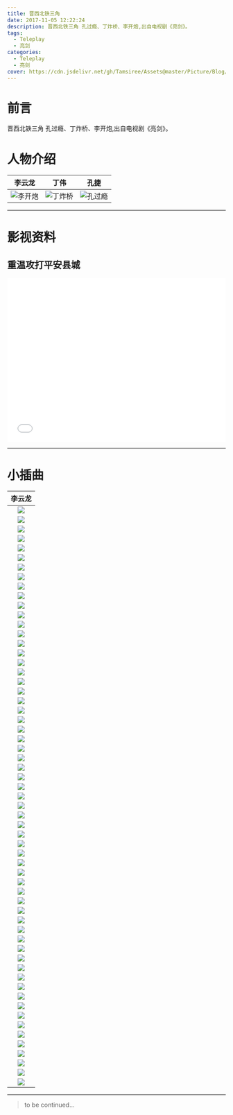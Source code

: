 ```yaml
---
title: 晋西北铁三角
date: 2017-11-05 12:22:24
description: 晋西北铁三角 孔过瘾、丁炸桥、李开炮,出自电视剧《亮剑》。
tags:
  - Teleplay
  - 亮剑
categories:
  - Teleplay
  - 亮剑
cover: https://cdn.jsdelivr.net/gh/Tamsiree/Assets@master/Picture/Blog/Cover/t01735cb17ef572c6ec.jpg
---
```

# 前言
晋西北铁三角 孔过瘾、丁炸桥、李开炮,出自电视剧《亮剑》。

# 人物介绍

| 李云龙 | 丁伟 | 孔捷 |
| :-------: | :-------: | :-------: |
| ![李开炮](https://cdn.jsdelivr.net/gh/Tamsiree/Assets@master/Picture/Blog/Post/05c7763e6709c93d7317e1bc923df8dcd30054e0.jpg) | ![丁炸桥](https://cdn.jsdelivr.net/gh/Tamsiree/Assets@master/Picture/Blog/Post/340cd800baa1cd1178539d6bb412c8fcc1ce2de0.jpg) | ![孔过瘾](https://cdn.jsdelivr.net/gh/Tamsiree/Assets@master/Picture/Blog/Post/f5c2ba1bb051f819d69cec01d7b44aed2f73e715.jpg) |

---

# 影视资料
## 重温攻打平安县城

<div style="position: relative; width: 100%; height: 0; padding-bottom: 75%;"><iframe src="//player.bilibili.com/player.html?aid=42114120&cid=73929458&page=1" scrolling="no" border="0" frameborder="no" framespacing="0" allowfullscreen="true" style="position: absolute; width: 100%; height: 100%; left: 0; top: 0;"> </iframe></div>

---

# 小插曲

| 李云龙 |
| :-------: |
|![](http://imgsrc.baidu.com/forum/w%3D580/sign=e0cff78eedfe9925cb0c695804a95ee4/785f855494eef01fe0cff78eedfe9925be317df7.jpg)|
|![](http://imgsrc.baidu.com/forum/w%3D580/sign=b46506bf5cda81cb4ee683c56266d0a4/b1cedb1b0ef41bd5b46506bf5cda81cb38db3d93.jpg)|
|![](http://imgsrc.baidu.com/forum/w%3D580/sign=0cf8b8abfa03918fd7d13dc2613c264b/9bfc18dfa9ec8a130cf8b8abfa03918fa2ecc0e8.jpg)|
|![](http://imgsrc.baidu.com/forum/w%3D580/sign=3d2fcaa4a4ec8a13141a57e8c7039157/b72403d162d9f2d33d2fcaa4a4ec8a136227cc94.jpg)|
|![](http://imgsrc.baidu.com/forum/w%3D580/sign=e319f68eedfe9925cb0c695804a95ee4/785f855494eef01fe319f68eedfe9925bd317db9.jpg)|
|![](http://imgsrc.baidu.com/forum/w%3D580/sign=87f10e198835e5dd902ca5d746c7a7f5/fa01262eb9389b5087f10e198835e5dde6116e44.jpg)|
|![](http://imgsrc.baidu.com/forum/w%3D580/sign=c1a8904da1af2eddd4f149e1bd110102/1c7205f431adcbefc1a8904da1af2edda2cc9f2a.jpg)|
|![](http://imgsrc.baidu.com/forum/w%3D580/sign=aa700e42bb003af34dbadc68052bc619/cfeb52b5c9ea15ceaa700e42bb003af33b87b234.jpg)|
|![](http://imgsrc.baidu.com/forum/w%3D580/sign=4c8d6a4e3efa828bd1239debcd1e41cd/006f6581800a19d84c8d6a4e3efa828ba41e46c4.jpg)|
|![](http://imgsrc.baidu.com/forum/w%3D580/sign=25c06a865f66d0167e199e20a72ad498/61bed4c451da81cb25c06a865f66d016082431a3.jpg)|
|![](http://imgsrc.baidu.com/forum/w%3D580/sign=0a6c29a85a2c11dfded1bf2b53266255/c6ab0b087bf40ad10a6c29a85a2c11dfabeccec6.jpg)|
|![](http://imgsrc.baidu.com/forum/w%3D580/sign=f312d088daca7bcb7d7bc7278e086b3f/8af300f790529822f312d088daca7bcb0b46d4ad.jpg)|
|![](http://imgsrc.baidu.com/forum/w%3D580/sign=0b583783174c510faec4e21250582528/a7b3ff246b600c330b583783174c510fd8f9a1ad.jpg)|
|![](http://imgsrc.baidu.com/forum/w%3D580/sign=4c0739a6ea1190ef01fb92d7fe1a9df7/75e892504fc2d5624c0739a6ea1190ef77c66cbb.jpg)|
|![](http://imgsrc.baidu.com/forum/w%3D580/sign=59664895fd1f3a295ac8d5c6a924bce3/312aa651f3deb48f59664895fd1f3a292cf578bb.jpg)|
|![](http://imgsrc.baidu.com/forum/w%3D580/sign=f20514eedc43ad4ba62e46c8b2035a89/528106b30f2442a7f20514eedc43ad4bd0130246.jpg)|
|![](http://imgsrc.baidu.com/forum/w%3D580/sign=3479a48bfa36afc30e0c3f6d8318eb85/68df42fbfbedab643479a48bfa36afc378311e46.jpg)|
|![](http://imgsrc.baidu.com/forum/w%3D580/sign=ffe1d63dff1fbe091c5ec31c5b610c30/54f27b0e0cf3d7caffe1d63dff1fbe096a63a9b3.jpg)|
|![](http://imgsrc.baidu.com/forum/w%3D580/sign=87195b3fe6f81a4c2632ecc1e72b6029/72d96263f6246b6087195b3fe6f81a4c500fa2b3.jpg)|
|![](http://imgsrc.baidu.com/forum/w%3D580/sign=e9b86eccdda20cf44690fed746084b0c/5df39edda144ad34e9b86eccdda20cf430ad8543.jpg)|
|![](http://imgsrc.baidu.com/forum/w%3D580/sign=fc0c70d423dda3cc0be4b82831e83905/c02438adcbef7609fc0c70d423dda3cc7dd99e43.jpg)|
|![](http://imgsrc.baidu.com/forum/w%3D580/sign=0cad2a787e8da9774e2f86238050f872/032c17178a82b9010cad2a787e8da9773812ef4e.jpg)|
|![](http://imgsrc.baidu.com/forum/w%3D580/sign=732f6f60bd51f819f1250342eab54a76/8640ff03738da977732f6f60bd51f8198718e34e.jpg)|
|![](http://imgsrc.baidu.com/forum/w%3D580/sign=c979d781ebcd7b89e96c3a8b3f254291/1cc60024ab18972bc979d781ebcd7b899f510a0e.jpg)|
|![](http://imgsrc.baidu.com/forum/w%3D580/sign=2b8404b676899e51788e3a1c72a6d990/c5f4a218972bd4072b8404b676899e510eb3090e.jpg)|
|![](http://imgsrc.baidu.com/forum/w%3D580/sign=f1a75e45bc3533faf5b6932698d2fdca/1d88c5bf6c81800af1a75e45bc3533fa838b4708.jpg)|
|![](http://imgsrc.baidu.com/forum/w%3D580/sign=4b614aa8f01f4134e0370576151e95c1/70eeb83533fa828b4b614aa8f01f4134960a5a08.jpg)|
|![](http://imgsrc.baidu.com/forum/w%3D580/sign=21a8d8883787e9504217f3642039531b/053a1cce36d3d53921a8d8883787e950342ab031.jpg)|
|![](http://imgsrc.baidu.com/forum/w%3D580/sign=8a70d7d353df8db1bc2e7c6c3922dddb/e125e9fe9925bc318a70d7d353df8db1ca137099.jpg)|
|![](http://imgsrc.baidu.com/forum/w%3D580/sign=7c08ee8f3cadcbef01347e0e9cae2e0e/6d94a4345982b2b77c08ee8f3cadcbef77099b33.jpg)|
|![](http://imgsrc.baidu.com/forum/w%3D580/sign=4d375f4a516034a829e2b889fb1249d9/3ccf33292df5e0fe4d375f4a516034a85fdf729b.jpg)|
|![](http://imgsrc.baidu.com/forum/w%3D580/sign=eff2d5aa222eb938ec6d7afae56385fe/f5d1283fb80e7beceff2d5aa222eb9389a506ba6.jpg)|
|![](http://imgsrc.baidu.com/forum/w%3D580/sign=57bb1f81a251f3dec3b2b96ca4eff0ec/5c3f7fc6a7efce1b57bb1f81a251f3deb58f653e.jpg)|
|![](http://imgsrc.baidu.com/forum/w%3D580/sign=e884cf8eedfe9925cb0c695804a95ee4/785f855494eef01fe884cf8eedfe9925bd317d3e.jpg)|
|![](http://imgsrc.baidu.com/forum/w%3D580/sign=37ef4c2afedeb48ffb69a1d6c01e3aef/ba16aeefce1b9d1637ef4c2afedeb48f8d5464a6.jpg)|
|![](http://imgsrc.baidu.com/forum/w%3D580/sign=1db3cda6aecc7cd9fa2d34d109002104/fd7dc2ef76094b361db3cda6aecc7cd98c109dad.jpg)|
|![](http://imgsrc.baidu.com/forum/w%3D580/sign=729e4a978713632715edc23ba18ea056/c6016bd9f2d3572c729e4a978713632763d0c34a.jpg)|
|![](http://imgsrc.baidu.com/forum/w%3D580/sign=4d395f4a516034a829e2b889fb1249d9/3ccf33292df5e0fe4d395f4a516034a85fdf72ad.jpg)|
|![](http://imgsrc.baidu.com/forum/w%3D580/sign=fec45f45bc3533faf5b6932698d2fdca/1d88c5bf6c81800afec45f45bc3533fa838b47ad.jpg)|
|![](http://imgsrc.baidu.com/forum/w%3D580/sign=a96537512534349b74066e8df9eb1521/9ddfd0f9d72a6059a96537512534349b023bba51.jpg)|
|![](http://imgsrc.baidu.com/forum/w%3D580/sign=9373b8cec4ea15ce41eee00186013a25/e9fddd2a2834349b9373b8cec4ea15ce37d3be51.jpg)|
|![](http://imgsrc.baidu.com/forum/w%3D580/sign=ba362b87cecec3fd8b3ea77de689d4b6/7671c411728b4710ba362b87cecec3fdfd0323b4.jpg)|
|![](http://imgsrc.baidu.com/forum/w%3D580/sign=113629fb68380cd7e61ea2e59145ad14/9f93f2f2b2119313113629fb68380cd790238d51.jpg)|
|![](http://imgsrc.baidu.com/forum/w%3D580/sign=256251804e166d223877159c76220945/9ded2f9759ee3d6d256251804e166d224e4ade22.jpg)|
|![](http://imgsrc.baidu.com/forum/w%3D580/sign=506034516d59252da3171d0c049a032c/4b94e2f81a4c510f506034516d59252dd52aa522.jpg)|
|![](http://imgsrc.baidu.com/forum/w%3D580/sign=0897ef88daca7bcb7d7bc7278e086b3f/8af300f7905298220897ef88daca7bcb0b46d422.jpg)|
|![](http://imgsrc.baidu.com/forum/w%3D580/sign=74df1164b3096b6381195e583c328733/bede05f3d7ca7bcb74df1164b3096b63f724a822.jpg)|
|![](http://imgsrc.baidu.com/forum/w%3D580/sign=388ae2923401213fcf334ed464e636f8/607f27dda3cc7cd9388ae2923401213fb90e9123.jpg)|
|![](http://imgsrc.baidu.com/forum/w%3D580/sign=8e9bc244b50e7bec23da03e91f2fb9fa/6f1c75d98d1001e98e9bc244b50e7bec55e79723.jpg)|
|![](http://imgsrc.baidu.com/forum/w%3D580/sign=14534915d0c451daf6f60ce386fc52a5/6812741ed21b0ef414534915d0c451da80cb3e16.jpg)|
|![](http://imgsrc.baidu.com/forum/w%3D580/sign=bde839bf5cda81cb4ee683c56267d0a4/b1cedb1b0ef41bd5bde839bf5cda81cb38db3d16.jpg)|
|![](http://imgsrc.baidu.com/forum/w%3D580/sign=77b613787e8da9774e2f86238050f872/032c17178a82b90177b613787e8da9773812efb7.jpg)|
|![](http://imgsrc.baidu.com/forum/w%3D580/sign=78345660bd51f819f1250342eab54a76/8640ff03738da97778345660bd51f8198718e3b7.jpg)|
|![](http://imgsrc.baidu.com/forum/w%3D580/sign=c33ed301d7b44aed594ebeec831d876a/f5c2ba1bb051f819c33ed301d7b44aed2f73e7b7.jpg)|
|![](http://imgsrc.baidu.com/forum/w%3D580/sign=4639537b37f33a879e6d0012f65c1018/9765c0ea15ce36d34639537b37f33a87e850b189.jpg)|
|![](http://imgsrc.baidu.com/forum/w%3D580/sign=8e9641b9701ed21b79c92eed9d6eddae/30d39b45d688d43f8e9641b9701ed21b0ff43b8a.jpg)|
|![](http://imgsrc.baidu.com/forum/w%3D580/sign=2ad953865f66d0167e199e20a72bd498/61bed4c451da81cb2ad953865f66d0160824318a.jpg)|
|![](http://imgsrc.baidu.com/forum/w%3D580/sign=35dd4a2afedeb48ffb69a1d6c01e3aef/ba16aeefce1b9d1635dd4a2afedeb48f8d5464b0.jpg)|
|![](http://imgsrc.baidu.com/forum/w%3D580/sign=facf9ef293510fb37819779fe933c893/67c89e2bd40735fafacf9ef293510fb30e24088a.jpg)|
|![](http://imgsrc.baidu.com/forum/w%3D580/sign=6e6ae63a89d6277fe912323018391f63/863d27738bd4b31c6e6ae63a89d6277f9f2ff82a.jpg)|
|![](http://imgsrc.baidu.com/forum/w%3D580/sign=0750ea1e20dda3cc0be4b82831e83905/c02438adcbef76090750ea1e20dda3cc7dd99e2c.jpg)|

---
> to be continued...
